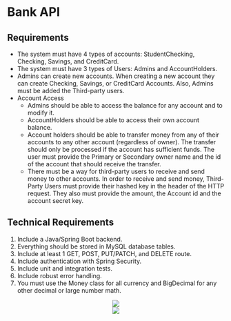 # Bank API

## Requirements
- The system must have 4 types of accounts: StudentChecking, Checking, Savings, and CreditCard.
- The system must have 3 types of Users: Admins and AccountHolders.
- Admins can create new accounts. When creating a new account they can create Checking, Savings, or CreditCard Accounts. Also, Admins must be added the Third-party users.
- Account Access
  - Admins should be able to access the balance for any account and to modify it.
  - AccountHolders should be able to access their own account balance.
  - Account holders should be able to transfer money from any of their accounts to any other account (regardless of owner). The transfer should only be processed if the account has sufficient funds. The user must provide the Primary or Secondary owner name and the id of the account that should receive the transfer.
  - There must be a way for third-party users to receive and send money to other accounts. In order to receive and send money, Third-Party Users must provide their hashed key in the header of the HTTP request. They also must provide the amount, the Account id and the account secret key.

## Technical Requirements
1. Include a Java/Spring Boot backend.
2. Everything should be stored in MySQL database tables.
3. Include at least 1 GET, POST, PUT/PATCH, and DELETE route.
4. Include authentication with Spring Security.
5. Include unit and integration tests.
6. Include robust error handling.
7. You must use the Money class for all currency and BigDecimal for any other decimal or large number math.

<div align="center">
 <img src="https://user-images.githubusercontent.com/93733677/197409896-c5d99026-5b50-4384-b52c-bfe72231bd2b.jpg" />
</div>
<div align="center">
 <img src="https://user-images.githubusercontent.com/93733677/197410674-54d55a34-5979-4749-a2f3-60c064e74195.jpg" />
</div>